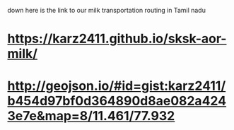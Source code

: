 down here is the link to our milk transportation routing in Tamil nadu
# https://karz2411.github.io/sksk-aor-milk/
# <script src="http://geojson.io/#id=gist:karz2411/b454d97bf0d364890d8ae082a4243e7e&map=8/11.461/77.932"></script> http://geojson.io/#id=gist:karz2411/b454d97bf0d364890d8ae082a4243e7e&map=8/11.461/77.932
